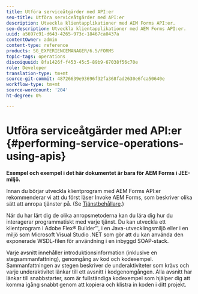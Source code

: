 ```yaml
---
title: Utföra serviceåtgärder med API:er
seo-title: Utföra serviceåtgärder med API:er
description: Utveckla klientapplikationer med AEM Forms API:er.
seo-description: Utveckla klientapplikationer med AEM Forms API:er.
uuid: a5697c91-d643-4265-973c-18467ca0437a
contentOwner: admin
content-type: reference
products: SG_EXPERIENCEMANAGER/6.5/FORMS
topic-tags: operations
discoiquuid: 8fa1426f-f453-45c5-89b9-67038f56c70e
role: Developer
translation-type: tm+mt
source-git-commit: 48726639e93696f32fa368fad2630e6fca50640e
workflow-type: tm+mt
source-wordcount: '204'
ht-degree: 0%

---
```



# Utföra serviceåtgärder med API:er {#performing-service-operations-using-apis}

**Exempel och exempel i det här dokumentet är bara för AEM Forms i JEE-miljö.**

Innan du börjar utveckla klientprogram med AEM Forms API:er rekommenderar vi att du först läser Invoke AEM Forms, som beskriver olika sätt att anropa tjänster på. (Se [Tjänstbehållare](/help/forms/developing/service-container.md#service-container).)

När du har lärt dig de olika anropsmetoderna kan du lära dig hur du interagerar programmatiskt med varje tjänst. Du kan utveckla ett klientprogram i Adobe Flex® Builder™, i en Java-utvecklingsmiljö eller i en miljö som Microsoft Visual Studio .NET som gör att du kan använda den exponerade WSDL-filen för användning i en inbyggd SOAP-stack.

Varje avsnitt innehåller introduktionsinformation (inklusive en stegsammanfattning), genomgång av kod och kodexempel. Sammanfattningen av stegen beskriver de underaktiviteter som krävs och varje underaktivitet länkar till ett avsnitt i kodgenomgången. Alla avsnitt har länkar till snabbstarter, som är fullständiga kodexempel som hjälper dig att komma igång snabbt genom att kopiera och klistra in koden i ditt projekt.
